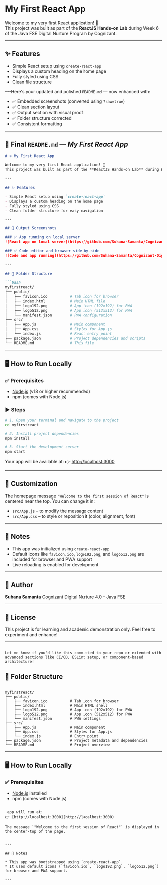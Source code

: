 
# My First React App

Welcome to my very first React application! 🚀  
This project was built as part of the **ReactJS Hands-on Lab** during Week 6 of the Java FSE Digital Nurture Program by Cognizant.

---

## ✨ Features

- Simple React setup using `create-react-app`
- Displays a custom heading on the home page
- Fully styled using CSS
- Clean file structure

---Here's your updated and polished `README.md` — now enhanced with:

* ✅ Embedded screenshots (converted using `?raw=true`)
* ✅ Clean section layout
* ✅ Output section with visual proof
* ✅ Folder structure corrected
* ✅ Consistent formatting

---

## 🧾 Final `README.md` — *My First React App*

````markdown
# ⚛️ My First React App

Welcome to my very first React application! 🚀  
This project was built as part of the **ReactJS Hands-on Lab** during Week 6 of the Java FSE Digital Nurture Program by Cognizant.

---

## ✨ Features

- Simple React setup using `create-react-app`
- Displays a custom heading on the home page
- Fully styled using CSS
- Clean folder structure for easy navigation

---

## 📸 Output Screenshots

### ✅ App running on local server
![React app on local server](https://github.com/Suhana-Samanta/Cognizant-Digital-Nurture-4.0-JavaFSE-SupersetID-6403192-/raw/main/Week%206/1.%20ReactJS-HOL/myfirstreact/output/React%20app%20on%20local%20server.png)

### ✅ Code editor and browser side-by-side
![Code and app running](https://github.com/Suhana-Samanta/Cognizant-Digital-Nurture-4.0-JavaFSE-SupersetID-6403192-/raw/main/Week%206/1.%20ReactJS-HOL/myfirstreact/output/code%20and%20running%20of%20app.png)

---

## 📁 Folder Structure

```bash
myfirstreact/
├── public/
│   ├── favicon.ico          # Tab icon for browser
│   ├── index.html           # Main HTML file
│   ├── logo192.png          # App icon (192x192) for PWA
│   ├── logo512.png          # App icon (512x512) for PWA
│   └── manifest.json        # PWA configuration
├── src/
│   ├── App.js               # Main component
│   ├── App.css              # Styles for App.js
│   └── index.js             # React entry point
├── package.json             # Project dependencies and scripts
└── README.md                # This file
````

---

## 🖥️ How to Run Locally

### ✅ Prerequisites

* [Node.js](https://nodejs.org/) (v18 or higher recommended)
* npm (comes with Node.js)

### ▶️ Steps

```bash
# 1. Open your terminal and navigate to the project
cd myfirstreact

# 2. Install project dependencies
npm install

# 3. Start the development server
npm start
```

Your app will be available at:
👉 [http://localhost:3000](http://localhost:3000)

---

## 🎨 Customization

The homepage message `"Welcome to the first session of React"` is centered near the top.
You can change it in:

* `src/App.js` – to modify the message content
* `src/App.css` – to style or reposition it (color, alignment, font)

---

## 📌 Notes

* This app was initialized using `create-react-app`
* Default icons like `favicon.ico`, `logo192.png`, and `logo512.png` are included for browser and PWA support
* Live reloading is enabled for development

---

## 👤 Author

**Suhana Samanta**
Cognizant Digital Nurture 4.0 – Java FSE

---

## 📝 License

This project is for learning and academic demonstration only. Feel free to experiment and enhance!

---

```

Let me know if you'd like this committed to your repo or extended with advanced sections like CI/CD, ESLint setup, or component-based architecture!
```


## 📂 Folder Structure

```

myfirstreact/
├── public/
│   ├── favicon.ico          # Tab icon for browser
│   ├── index.html           # Main HTML shell
│   ├── logo192.png          # App icon (192x192) for PWA
│   ├── logo512.png          # App icon (512x512) for PWA
│   └── manifest.json        # PWA settings
├── src/
│   ├── App.js               # Main component
│   ├── App.css              # Styles for App.js
│   └── index.js             # Entry point
├── package.json             # Project metadata and dependencies
└── README.md                # Project overview

````

---

## 🖥️ How to Run Locally

### ✅ Prerequisites
- [Node.js](https://nodejs.org/) installed
- npm (comes with Node.js)


````

 app will run at:
👉 [http://localhost:3000](http://localhost:3000)

The message `"Welcome to the first session of React"` is displayed in the center-top of the page.


---

## 📌 Notes

* This app was bootstrapped using `create-react-app`.
* It uses default icons (`favicon.ico`, `logo192.png`, `logo512.png`) for browser and PWA support.

---

